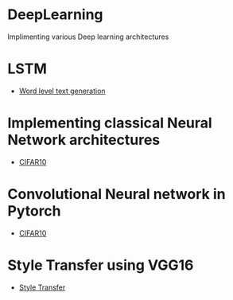 # DeepLearning
Implimenting various Deep learning architectures  
# LSTM

* [Word level text generation](https://github.com/rohankavari/DeepLearning/blob/main/LSTM.ipynb)

# Implementing classical Neural Network architectures
* [CIFAR10](https://github.com/rohankavari/DeepLearning/blob/main/10_class_image_classification.ipynb)

# Convolutional Neural network in Pytorch
* [CIFAR10](https://github.com/rohankavari/DeepLearning/blob/main/convolutional-neural-networks/cifar-cnn/cifar10_cnn_exercise.ipynb)

# Style Transfer using VGG16
* [Style Transfer](https://github.com/rohankavari/DeepLearning/blob/main/Copy_of_Style_Transfer_Exercise.ipynb)
